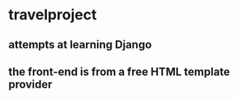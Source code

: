 # travelproject
## attempts at learning Django
## the front-end is from a free HTML template provider 
